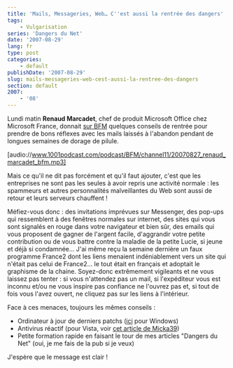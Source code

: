```yaml
---
title: 'Mails, Messageries, Web… C''est aussi la rentrée des dangers'
tags:
    - Vulgarisation
series: 'Dangers du Net'
date: '2007-08-29'
lang: fr
type: post
categories:
    - default
publishDate: '2007-08-29'
slug: mails-messageries-web-cest-aussi-la-rentree-des-dangers
section: default
2007:
    - '08'
---
```


Lundi matin **Renaud Marcadet**, chef de produit Microsoft Office chez Microsoft France, donnait [sur BFM](http://bfmbusiness.bfmtv.com/) quelques conseils de rentrée pour prendre de bons réflexes avec les mails laissés à l'abandon pendant de longues semaines de dorage de pilule.

[audio://www.1001podcast.com/podcast/BFM/channel11/20070827_renaud_marcadet_bfm.mp3]

Mais ce qu'il ne dit pas forcément et qu'il faut ajouter, c'est que les entreprises ne sont pas les seules à avoir repris une activité normale&nbsp;: les spammeurs et autres personnalités malveillantes du Web sont aussi de retour et leurs serveurs chauffent&nbsp;!

Méfiez-vous donc&nbsp;: des invitations imprévues sur Messenger, des pop-ups qui ressemblent à des fenêtres normales sur internet, des sites qui vous sont signalés en rouge dans votre navigateur et bien sûr, des emails qui vous proposent de gagner de l'argent facile, d'aggrandir votre petite contribution ou de vous battre contre la maladie de la petite Lucie, si jeune et déjà si condamnée…
J'ai même reçu la semaine dernière un faux programme France2 dont les liens menaient indéniablement vers un site qui n'était pas celui de France2… le tout était en français et adoptait le graphisme de la chaine. Soyez-donc extrêmement vigileants et ne vous laissez pas tenter&nbsp;: si vous n'attendez pas un mail, si l'expéditeur vous est inconnu et/ou ne vous inspire pas confiance ne l'ouvrez pas et, si tout de fois vous l'avez ouvert, ne cliquez pas sur les liens à l'intérieur.

Face à ces menaces, toujours les mêmes conseils&nbsp;:

*   Ordinateur à jour de derniers patchs ([ici](http://update.microsoft.com/windowsupdate/v6/default.aspx) pour Windows)
*   Antivirus réactif (pour Vista, voir [cet article de Micka39](http://micka39.info/2007/08/17/avast-ou-vs-antivir-lequel-prendre/))
*   Petite formation rapide en faisant le tour de mes articles "Dangers du Net" (oui, je me fais de la pub si je veux)

J'espère que le message est clair !
